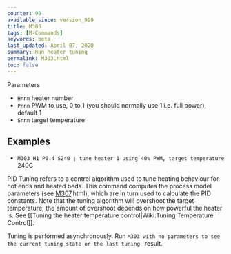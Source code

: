 ```yaml
---
counter: 99
available_since: version_999
title: M303
tags: [M-Commands] 
keywords: beta 
last_updated: April 07, 2020 
summary: Run heater tuning 
permalink: M303.html
toc: false 
---
```



Parameters

* `Hnnn` heater number
* `Pnnn` PWM to use, 0 to 1 (you should normally use 1 i.e. full power), default 1
* `Snnn` target temperature

## Examples

* ` M303 H1 P0.4 S240 ; tune heater 1 using 40% PWM, target temperature  ` 240C

PID Tuning refers to a control algorithm used to tune heating behaviour for hot ends and heated beds. This command computes the process model parameters (see [M307](M307).html), which are in turn used to calculate the PID constants. Note that the tuning algorithm will overshoot the target temperature; the amount of overshoot depends on how powerful the heater is.  See [[Tuning the heater temperature control|Wiki:Tuning Temperature Control]].

Tuning is performed asynchronously. Run ` M303 with no parameters to see the current tuning state or the last tuning  ` result.

